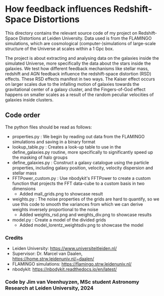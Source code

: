 # How feedback influences Redshift-Space Distortions

This directory contains the relevant source code of my project on Redshift-Space Distortions at Leiden University.
Data used is from the FLAMINGO simulations, which are cosmological (computer-)simulations of large-scale structure of the Universe at scales within a 1 Gpc box. 

The project is about extracting and analysing data on the galaxies inside the simulated Universe, more specifically the data about the stars inside the galaxies. 
We test how different feedback mechanisms like stellar mass, redshift and AGN feedback influence the redshift-space distortion (RSD) effects. These RSD effects manifest in two ways.
The Kaiser effect occurs on larger scales due to the infalling motion of galaxies towards the gravitational center of a galaxy cluster, and the Fingers-of-God effect happens
on smaller scales as a result of the random peculiar velocities of galaxies inside clusters. 

## Code order
The python files should be read as follows:

- properties.py : We begin by reading out data from the FLAMINGO simulations and saving in a binary format 
- lookup_table.py : Creates a look-up table to use in the define_galaxies.py routine, more specifically to significantly speed up the masking of halo groups
- define_galaxies.py : Construct a galaxy catalogue using the particle properties, including galaxy position, velocity, velocity dispersion and stellar mass
- FFTPower_custom.py : Use nbodykit's FFTPower to create a custom function that projects the FFT data-cube to a custom basis in two dimensions
  - Added mall_grids.png to showcase result
- weights.py : The noise properties of the grids are hard to quantify, so we use this code to smooth the variances from which we can derive weights inversely proportional to the noise
  - Added weights_rsd.png and weights_div.png to showcase results
- model.py : Create a model of the divided grids
  - Added model_lorentz_weightsdiv.png to showcase the model 

### Credits

- Leiden University: https://www.universiteitleiden.nl/
- Supervisor: Dr. Marcel van Daalen, https://home.strw.leidenuniv.nl/~daalen/
- FLAMINGO simulations: https://flamingo.strw.leidenuniv.nl/
- nbodykit: https://nbodykit.readthedocs.io/en/latest/

### Code by Jim van Veenhuyzen, MSc student Astronomy Research at Leiden University, 2024
